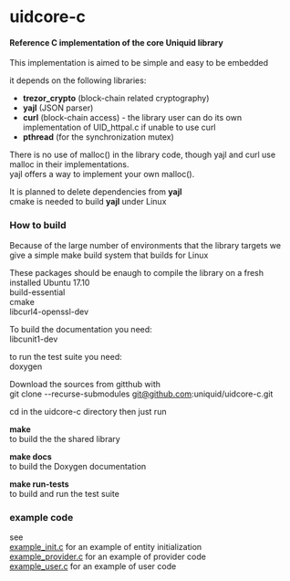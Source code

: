 # uidcore-c

#### Reference C implementation of the core Uniquid library ####

This implementation is aimed to be simple and easy to be embedded

it depends on the following libraries:

- __trezor_crypto__ (block-chain related cryptography)
- __yajl__ (JSON parser)
- __curl__ (block-chain access) - the library user can do its own implementation of UID_httpal.c if unable to use curl
- __pthread__ (for the synchronization mutex)

There is no use of malloc() in the library code, though
yajl and curl use malloc in their implementations.<br>
yajl offers a way to implement your own malloc().

It is planned to delete dependencies from __yajl__<br>
cmake is needed to build __yajl__ under Linux

### How to build ###

Because of the large number of environments that the library targets
we give a simple make build system that builds for Linux


These packages should be enaugh to compile the library on a fresh installed Ubuntu 17.10<br>
build-essential<br>
cmake<br>
libcurl4-openssl-dev<br>

To build the documentation you need:<br>
libcunit1-dev

to run the test suite you need:<br>
doxygen

Download the sources from gitthub with<br>
git clone --recurse-submodules git@github.com:uniquid/uidcore-c.git

cd in the uidcore-c directory then just run

__make__<br>
to build the the shared library

__make docs__<br>
to build the Doxygen documentation

__make run-tests__<br>
to build and run the test suite


### example code ###

see<br>
[example_init.c](example_init.c) for an example of entity initialization<br>
[example_provider.c](example_provider.c) for an example of provider code<br>
[example_user.c](example_user.c) for an example of user code<br>
